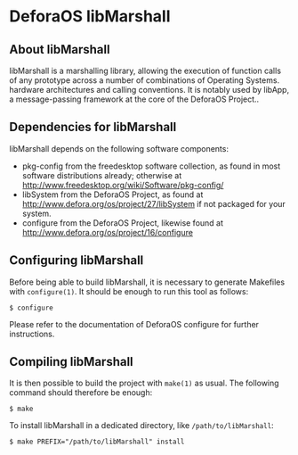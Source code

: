 DeforaOS libMarshall
====================

About libMarshall
-----------------

libMarshall is a marshalling library, allowing the execution of function calls
of any prototype across a number of combinations of Operating Systems. hardware
architectures and calling conventions. It is notably used by libApp, a
message-passing framework at the core of the DeforaOS Project..

Dependencies for libMarshall
----------------------------

libMarshall depends on the following software components:
- pkg-config from the freedesktop software collection, as found in most
  software distributions already; otherwise at
  <http://www.freedesktop.org/wiki/Software/pkg-config/>
- libSystem from the DeforaOS Project, as found at
  <http://www.defora.org/os/project/27/libSystem> if not packaged for your
  system.
- configure from the DeforaOS Project, likewise found at
  <http://www.defora.org/os/project/16/configure>


Configuring libMarshall
-----------------------

Before being able to build libMarshall, it is necessary to generate Makefiles
with `configure(1)`. It should be enough to run this tool as follows:

    $ configure

Please refer to the documentation of DeforaOS configure for further
instructions.


Compiling libMarshall
---------------------

It is then possible to build the project with `make(1)` as usual. The following
command should therefore be enough:

    $ make

To install libMarshall in a dedicated directory, like `/path/to/libMarshall`:

    $ make PREFIX="/path/to/libMarshall" install
